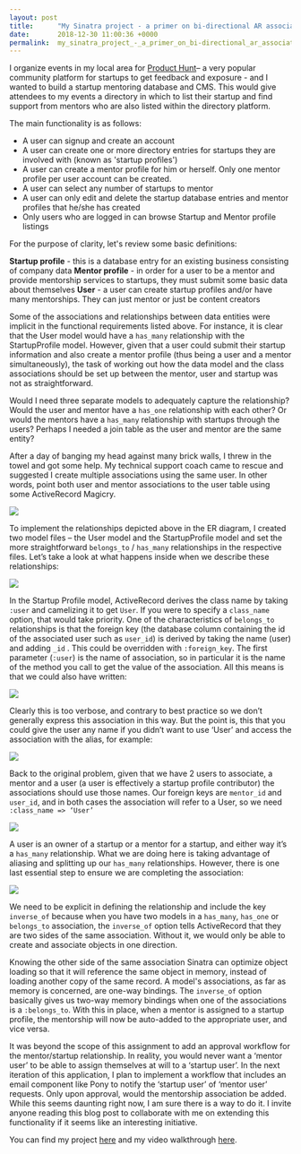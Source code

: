 ```yaml
---
layout: post
title:      "My Sinatra project - a primer on bi-directional AR associations"
date:       2018-12-30 11:00:36 +0000
permalink:  my_sinatra_project_-_a_primer_on_bi-directional_ar_associations
---
```



I organize events in my local area for [Product Hunt](https://www.producthunt.com/)– a very popular community platform for startups to get feedback and exposure - and I wanted to build a startup mentoring database and CMS. This  would give attendees to my events a directory in which to list their startup and find support from mentors who are also listed within the directory platform.

The main functionality is as follows: 

*  A user can signup and create an account 
*  A user can create one or more directory entries for startups they are involved with (known as 'startup profiles')
*  A user can create a mentor profile for him or herself. Only one mentor profile per user account can be created.
*  A user can select any number of startups to mentor
*  A user can only edit and delete the startup database entries and mentor profiles that he/she has created
*  Only users who are logged in can browse Startup and Mentor profile listings 

For the purpose of clarity, let's review some basic definitions:

**Startup profile** - this is a database entry for an existing business consisting of company data
**Mentor profile** -  in order for a user to be a mentor and provide mentorship services to startups, they must submit some basic data about themselves
**User** - a user can create startup profiles and/or have many mentorships. They can just mentor or just be content creators

Some of the associations and relationships between data entities were implicit in the functional  requirements listed above. For instance, it is clear that the User model would have a `has_many` relationship with the StartupProfile model. However, given that a user could submit their startup information and also create a mentor profile (thus being a user and a mentor simultaneously), the task of working out how the data model and the class associations should be set up between the mentor, user and startup was not as straightforward.

Would I need three separate models to adequately capture the relationship? Would the user and mentor have a `has_one` relationship with each other? Or would the mentors have a `has_many` relationship with startups through the users? Perhaps I needed a join table as the user and mentor are the same entity?

After a day of banging my head against many brick walls, I threw in the towel and got some help. My technical support coach came to rescue and suggested I create multiple associations using the same user. In other words, point both user and mentor associations to the user table using some ActiveRecord Magicry.

![](https://i.imgur.com/KF6aZNi.png?2)

To implement the relationships depicted above in the ER diagram, I created two model files – the User model and the StartupProfile model and set the more straightforward `belongs_to` / `has_many` relationships in the respective files. Let’s take a look at what happens inside when we describe these relationships:

![](https://i.imgur.com/zXFPVkW.png?2)

In the Startup Profile model, ActiveRecord derives the class name by taking `:user` and camelizing it to get `User`. If you were to specify a `class_name` option, that would take priority. One of the characteristics of `belongs_to` relationships is that the foreign key (the database column containing the id of the associated user such as `user_id`) is derived by taking the name (user) and adding `_id` . This could be overridden with `:foreign_key`. The first parameter (`:user`) is the name of association, so in particular it is the name of the method you call to get the value of the association. All this means is that we could also have written:

![](https://i.imgur.com/5lJTdiA.png?2)


Clearly this is too verbose, and contrary to best practice so we don’t generally express this association in this way. But the point is, this that you could give the user any name if you didn’t want to use ‘User’ and access the association with the alias, for example:

![](https://i.imgur.com/4teONwT.png?2)

Back to the original problem, given that we have 2 users to associate, a mentor and a user (a user is effectively a startup profile contributor) the associations should use those names. Our foreign keys are `mentor_id` and `user_id`, and in both cases the association will refer to a User, so we need `:class_name => ‘User’`

![](https://i.imgur.com/HKR748f.png?1)

A user is an owner of a startup or a mentor for a startup, and either way it’s a `has_many` relationship. What we are doing here is taking advantage of aliasing and splitting up our `has_many` relationships. However, there is one last essential step to ensure we are completing the association:

![](https://i.imgur.com/nOntASC.png?1)

We need to be explicit in defining the relationship and include the key `inverse_of` because when you  have two models in a `has_many`, `has_one` or `belongs_to` association, the `inverse_of` option tells ActiveRecord that they are two sides of the same association. Without it, we would only be able to create and associate objects in one direction. 

Knowing the other side of the same association Sinatra can optimize object loading so that it will reference the same object in memory, instead of loading another copy of the same record. A model's associations, as far as memory is concerned, are one-way bindings. The `inverse_of` option basically gives us two-way memory bindings when one of the associations is a `:belongs_to`.  With this in place, when a mentor is assigned to a startup profile, the mentorship will now be auto-added to the appropriate user, and vice versa.

It was beyond the scope of this assignment to add an approval workflow for the mentor/startup relationship. In reality, you would never want a ‘mentor user’ to be able to assign themselves at will to a ‘startup user’. In the next iteration of this application, I plan to implement a workflow that includes an email component like Pony to notify the  ‘startup user’ of ‘mentor user’ requests. Only upon approval, would the mentorship association be added. While this seems daunting right now, I am sure there is a way to do it. I invite anyone reading this blog post to collaborate with me on extending this functionality if it seems like an interesting initiative. 

You can find my project [here](https://github.com/schanrai/startup-cms) and my video walkthrough [here](https://drive.google.com/file/d/1LSw33HGOrtf9Q5FMT3XkQ5AvOYTSUWJw/view). 










